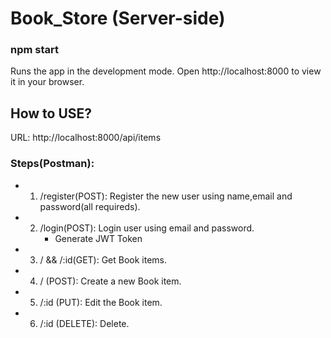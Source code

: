 # Book_Store (Server-side)

### npm start

Runs the app in the development mode.
Open http://localhost:8000 to view it in your browser.

## How to USE?

URL: http://localhost:8000/api/items

### Steps(Postman):

- 1. /register(POST): Register the new user using name,email and password(all requireds).
- 2. /login(POST): Login user using email and password.
     - Generate JWT Token
- 3. / && /:id(GET): Get Book items.
- 4. / (POST): Create a new Book item.
- 5. /:id (PUT): Edit the Book item.
- 6. /:id (DELETE): Delete.
